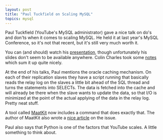 ```yaml
---
layout: post
title: "Paul Tuckfield on Scaling MySQL"
topics: mysql
---
```

Paul Tuckfield (YouTube's MySQL administrator) gave a nice talk on do's and don'ts when it comes to scaling MySQL. He held it at last year's MySQL Conference, so it's not that recent, but it's still very much worth it.

You can (and should) watch his [presentation](http://mefeedia.com/entry/5238551/), though unfortunately his slides don't seem to be available anywhere. Colin Charles took some [notes](http://www.bytebot.net/blog/archives/2007/04/26/extreme-makeover-database-or-mysqlyoutube) which sum it up quite nicely.

At the end of his talks, Paul mentions the oracle caching mechanism. On each of their replication slaves they have a script running that basically reads the relay log on the slaves a little bit ahead of the SQL thread and turns the statements into SELECTs. The data is fetched into the cache and will already be there when the slave wants to update the data, so that I/O is minimized at the point of the actual applying of the data in the relay log. Pretty neat stuff.

A tool called [MaatKit](http://www.xaprb.com/blog/category/maatkit/) now includes a command that does exactly that. The author of MaatKit also wrote a [nice article](http://www.xaprb.com/blog/2008/01/13/how-pre-fetching-relay-logs-speeds-up-mysql-replication-slaves/) on the issue.

Paul also says that Python is one of the factors that YouTube scales. A little something to think about.